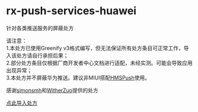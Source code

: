 # rx-push-services-huawei
针对各类推送服务的屏蔽处方

请注意：  
1.本处方已使用Greenify v3格式编写，但无法保证所有处方条目可正常工作，导入该处方请自行承担后果；  
2.部分处方条目仅根据厂商开发者中心文档进行适配，未经实测。可能会导致应用出现异常；  
3.本处方并不屏蔽华为推送。建议非MIUI搭配[HMSPush](https://github.com/fei-ke/HMSPush)使用。

感谢[simonsmh](https://github.com/simonsmh/rx-zero)和[WitherZuo](https://github.com/WitherZuo/rx-pushserviceslist)提供的处方

[点此导入处方](https://greenify.github.io/Zxlusersjly/rx-push-services-huawei)

